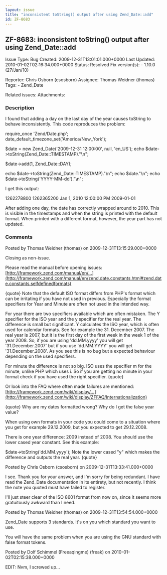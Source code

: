 ```yaml
---
layout: issue
title: "inconsistent toString() output after using Zend_Date::add"
id: ZF-8683
---
```


ZF-8683: inconsistent toString() output after using Zend\_Date::add
-------------------------------------------------------------------

 Issue Type: Bug Created: 2009-12-31T13:01:01.000+0000 Last Updated: 2010-01-02T02:16:34.000+0000 Status: Resolved Fix version(s): - 1.10.0 (27/Jan/10)
 
 Reporter:  Chris Osborn (csosborn)  Assignee:  Thomas Weidner (thomas)  Tags: - Zend\_Date
 
 Related issues: 
 Attachments: 
### Description

I found that adding a day on the last day of the year causes toString to behave inconsistently. This code reproduces the problem:

require\_once 'Zend/Date.php'; date\_default\_timezone\_set('America/New\_York');

$date = new Zend\_Date('2009-12-31 12:00:00', null, 'en\_US'); echo $date->toString(Zend\_Date::TIMESTAMP)."\\n";

$date->add(1, Zend\_Date::DAY);

echo $date->toString(Zend\_Date::TIMESTAMP)."\\n"; echo $date."\\n"; echo $date->toString('YYYY-MM-dd')."\\n";

I get this output:

1262278800 1262365200 Jan 1, 2010 12:00:00 PM 2009-01-01

After adding one day, the date has correctly wrapped around to 2010. This is visible in the timestamps and when the string is printed with the default format. When printed with a different format, however, the year part has not updated.

 

 

### Comments

Posted by Thomas Weidner (thomas) on 2009-12-31T13:15:29.000+0000

Closing as non-issue.

Please read the manual before opening issues: [http://framework.zend.com/manual/en/…](http://framework.zend.com/manual/en/zend.date.constants.html#zend.date.constants.selfdefinedformats)

{quote} Note that the default ISO format differs from PHP's format which can be irritating if you have not used in previous. Especially the format specifiers for Year and Minute are often not used in the intended way.

For year there are two specifiers available which are often mistaken. The Y specifier for the ISO year and the y specifier for the real year. The difference is small but significant. Y calculates the ISO year, which is often used for calendar formats. See for example the 31. December 2007. The real year is 2007, but it is the first day of the first week in the week 1 of the year 2008. So, if you are using 'dd.MM.yyyy' you will get '31.December.2007' but if you use 'dd.MM.YYYY' you will get '31.December.2008'. As you see this is no bug but a expected behaviour depending on the used specifiers.

For minute the difference is not so big. ISO uses the specifier m for the minute, unlike PHP which uses i. So if you are getting no minute in your format check if you have used the right specifier. {quote}

Or look into the FAQ where often made failures are mentioned: [http://framework.zend.com/wiki/display/…](http://framework.zend.com/wiki/display/ZFFAQ/Internationalization)

{quote} Why are my dates formatted wrong? Why do I get the false year value?

When using own formats in your code you could come to a situation where you get for example 29.12.2009, but you expected to get 29.12.2008.

There is one year difference: 2009 instead of 2008. You should use the lower cased year constant. See this example:

$date->toString('dd.MM.yyyy'); Note the lower cased "y" which makes the difference and outputs the real year. {quote}

 

 

Posted by Chris Osborn (csosborn) on 2009-12-31T13:33:41.000+0000

I see. Thank you for your answer, and I'm sorry for being redundant. I have read the Zend\_Date documentation in its entirety, but not recently. I think the note you quoted must have failed to register.

I'll just steer clear of the ISO 8601 format from now on, since it seems more gratuitously awkward than I need.

 

 

Posted by Thomas Weidner (thomas) on 2009-12-31T13:54:54.000+0000

Zend\_Date supports 3 standards. It's on you which standard you want to use.

You will have the same problem when you are using the GNU standard with false format tokens.

 

 

Posted by Dolf Schimmel (Freeaqingme) (freak) on 2010-01-02T02:15:38.000+0000

EDIT: Nvm, I screwed up...

 

 
